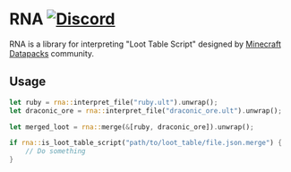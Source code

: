 # RNA [![Discord](https://img.shields.io/discord/428791010244558850?color=blue&label=Discord&logo=discord)](https://discord.gg/56ySADc)

RNA is a library for interpreting "Loot Table Script" designed by [Minecraft Datapacks](https://discord.gg/56ySADc) community.

## Usage

```rust
let ruby = rna::interpret_file("ruby.ult").unwrap();
let draconic_ore = rna::interpret_file("draconic_ore.ult").unwrap();

let merged_loot = rna::merge(&[ruby, draconic_ore]).unwrap();
```

```rust
if rna::is_loot_table_script("path/to/loot_table/file.json.merge") {
    // Do something
}
```
